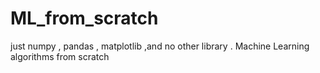 # ML_from_scratch
just numpy , pandas , matplotlib ,and no other library . Machine Learning algorithms from scratch
